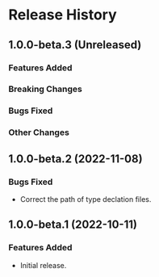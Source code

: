 # Release History

## 1.0.0-beta.3 (Unreleased)

### Features Added

### Breaking Changes

### Bugs Fixed

### Other Changes

## 1.0.0-beta.2 (2022-11-08)

### Bugs Fixed

- Correct the path of type declation files.

## 1.0.0-beta.1 (2022-10-11)

### Features Added

- Initial release.
